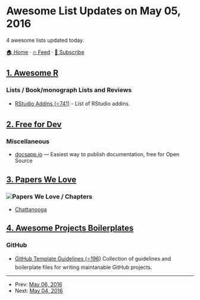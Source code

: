 # Awesome List Updates on May 05, 2016

4 awesome lists updated today.

[🏠 Home](/README.md) · [🔥 Feed](https://test.trackawesomelist.com/feed.xml) · [📮 Subscribe](https://trackawesomelist.us17.list-manage.com/subscribe?u=d2f0117aa829c83a63ec63c2f&id=36a103854c)



## [1. Awesome R](/content/qinwf/awesome-R/README.md)

### Lists / Book/monograph Lists and Reviews

*   [RStudio Addins (⭐741)](https://github.com/daattali/addinslist) - List of RStudio addins.

## [2. Free for Dev](/content/ripienaar/free-for-dev/README.md)

### Miscellaneous

*   [docsapp.io](https://www.docsapp.io/) — Easiest way to publish documentation, free for Open Source

## [3. Papers We Love](/content/papers-we-love/papers-we-love/README.md)

### ![Papers We Love](http://paperswelove.org/images/logo-top.svg) / Chapters

*   [Chattanooga](http://www.meetup.com/Papers-We-Love-Chattanooga/)

## [4. Awesome Projects Boilerplates](/content/melvin0008/awesome-projects-boilerplates/README.md)

### GitHub

*   [GitHub Template Guidelines (⭐196)](https://github.com/cezaraugusto/github-template-guidelines) Collection of guidelines and boilerplate files for writing maintanable GitHub projects.

---

- Prev: [May 06, 2016](/content/2016/05/06/README.md)
- Next: [May 04, 2016](/content/2016/05/04/README.md)